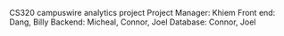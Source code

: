 CS320 campuswire analytics project 
Project Manager: Khiem 
Front end: Dang, Billy 
Backend: Micheal, Connor, Joel 
Database: Connor, Joel